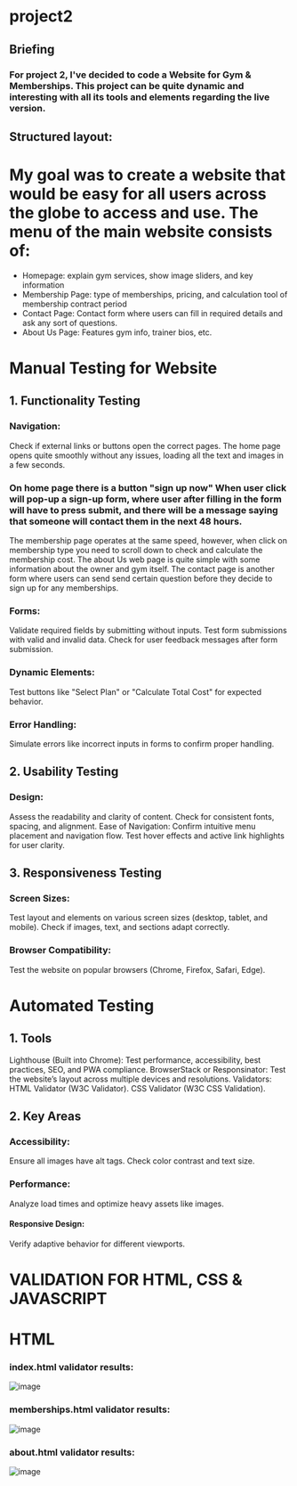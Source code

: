 # project2

## Briefing 
### For project 2, I've decided to code a Website for Gym & Memberships. This project can be quite dynamic and interesting with all its tools and elements regarding the live version. 

## Structured layout: 
# My goal was to create a website that would be easy for all users across the globe to access and use. The menu of the main website consists of: 
- Homepage: explain gym services, show image sliders, and key information
- Membership Page: type of memberships, pricing, and calculation tool of membership contract period
- Contact Page: Contact form where users can fill in required details and ask any sort of questions. 
- About Us Page: Features gym info, trainer bios, etc.

# Manual Testing for Website

## 1. Functionality Testing
### Navigation:
Check if external links or buttons open the correct pages.
The home page opens quite smoothly without any issues, loading all the text and images in a few seconds.
### On home page there is a button "sign up now" When user click will pop-up a sign-up form, where user after filling in the form will have to press submit, and there will be a message saying that someone will contact them in the next 48 hours. 
The membership page operates at the same speed, however, when click on membership type you need to scroll down to check and calculate the membership cost.
The about Us web page is quite simple with some information about the owner and gym itself. 
The contact page is another form where users can send send certain question before they decide to sign up for any memberships. 

### Forms:
Validate required fields by submitting without inputs.
Test form submissions with valid and invalid data.
Check for user feedback messages after form submission.

### Dynamic Elements:
Test buttons like "Select Plan" or "Calculate Total Cost" for expected behavior.

### Error Handling:
Simulate errors like incorrect inputs in forms to confirm proper handling.

## 2. Usability Testing
### Design:
Assess the readability and clarity of content.
Check for consistent fonts, spacing, and alignment.
Ease of Navigation:
Confirm intuitive menu placement and navigation flow.
Test hover effects and active link highlights for user clarity.

## 3. Responsiveness Testing
### Screen Sizes:
Test layout and elements on various screen sizes (desktop, tablet, and mobile).
Check if images, text, and sections adapt correctly.
### Browser Compatibility:
Test the website on popular browsers (Chrome, Firefox, Safari, Edge).

# Automated Testing

## 1. Tools
Lighthouse (Built into Chrome):
Test performance, accessibility, best practices, SEO, and PWA compliance.
BrowserStack or Responsinator:
Test the website’s layout across multiple devices and resolutions.
Validators:
HTML Validator (W3C Validator).
CSS Validator (W3C CSS Validation).

## 2. Key Areas
### Accessibility:
Ensure all images have alt tags.
Check color contrast and text size.

### Performance:
Analyze load times and optimize heavy assets like images.

#### Responsive Design:
Verify adaptive behavior for different viewports.

# VALIDATION FOR HTML, CSS & JAVASCRIPT

# HTML

### index.html validator results: 

![image](https://github.com/user-attachments/assets/8ba7151c-d1df-477b-adcd-2fdd2fcd1c23)

### memberships.html validator results: 

![image](https://github.com/user-attachments/assets/d9bd6ea2-25cb-4800-8505-148bc5d99f4a)

### about.html validator results: 

![image](https://github.com/user-attachments/assets/851224d0-0ba7-4f05-9ede-0af232219129)







